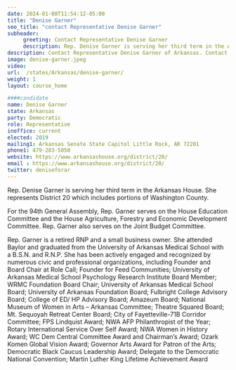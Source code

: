 ```yaml
---
date: 2024-01-08T11:54:12-05:00
title: "Denise Garner"
seo_title: "contact Representative Denise Garner"
subheader:
     greeting: Contact Representative Denise Garner
     description: Rep. Denise Garner is serving her third term in the Arkansas House. She represents District 20 which includes portions of Washington County. For the 94th General Assembly, Rep. Garner serves on the House Education Committee and the House Agriculture, Forestry and Economic Development Committee.
description: Contact Representative Denise Garner of Arkansas. Contact information for Denise Garner includes email address, phone number, and mailing address.
image: denise-garner.jpeg
video:
url:  /states/Arkansas/denise-garner/
weight: 1
layout: course_home

####candidate
name: Denise Garner
state: Arkansas
party: Democratic
role: Representative
inoffice: current
elected: 2019
mailing1: Arkansas Senate State Capitol Little Rock, AR 72201
phone1: 479-283-5050
website: https://www.arkansashouse.org/district/20/
email : https://www.arkansashouse.org/district/20/
twitter: deniseforar
---
```


Rep. Denise Garner is serving her third term in the Arkansas House. She represents District 20 which includes portions of Washington County.

For the 94th General Assembly, Rep. Garner serves on the House Education Committee and the House Agriculture, Forestry and Economic Development Committee. Rep. Garner also serves on the Joint Budget Committee.

Rep. Garner is a retired RNP and a small business owner.  She attended Baylor and graduated from the University of Arkansas Medical School with a B.S.N. and R.N.P. She has been actively engaged and recognized by numerous civic and professional organizations, including Founder and Board Chair at Role Call; Founder for Feed Communities; University of Arkansas Medical School Psychology Research Institute Board Member; WRMC Foundation Board Chair; University of Arkansas Medical School Board; University of Arkansas Foundation Board; Fulbright College Advisory Board; College of ED/ HP Advisory Board; Amazeum Board; National Museum of Women in Arts – Arkansas Committee; Theatre Squared Board; Mt. Sequoyah Retreat Center Board; City of Fayetteville-71B Corridor Committee; FPS Lindquist Award; NWA AFP Philanthropist of the Year; Rotary International Service Over Self Award; NWA Women in History Award; WC Dem Central Committee Award and Chairman’s Award; Ozark Komen Global Vision Award; Governor Arts Award for Patron of the Arts; Democratic Black Caucus Leadership Award; Delegate to the Democratic National Convention; Martin Luther King Lifetime Achievement Award
